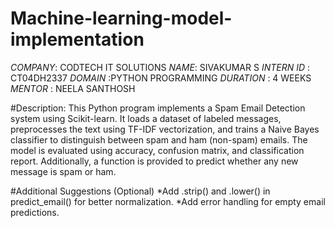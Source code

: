# Machine-learning-model-implementation
*COMPANY*: CODTECH IT SOLUTIONS
*NAME*: SIVAKUMAR S
*INTERN ID* : CT04DH2337 
*DOMAIN* :PYTHON PROGRAMMING
*DURATION* : 4 WEEKS
*MENTOR* : NEELA SANTHOSH

#Description:
This Python program implements a Spam Email Detection system using Scikit-learn. It loads a dataset of labeled messages, preprocesses the text using TF-IDF vectorization, and trains a Naive Bayes classifier to distinguish between spam and ham (non-spam) emails. The model is evaluated using accuracy, confusion matrix, and classification report. Additionally, a function is provided to predict whether any new message is spam or ham.

#Additional Suggestions (Optional)
*Add .strip() and .lower() in predict_email() for better normalization.
*Add error handling for empty email predictions.
